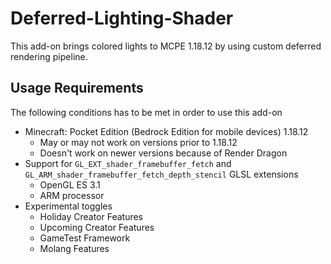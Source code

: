 # Deferred-Lighting-Shader
This add-on brings colored lights to MCPE 1.18.12 by using custom deferred rendering pipeline.
##  Usage Requirements
The following conditions has to be met in order to use this add-on
- Minecraft: Pocket Edition (Bedrock Edition for mobile devices) 1.18.12
	- May or may not work on versions prior to 1.18.12
	- Doesn't work on newer versions because of Render Dragon
- Support for `GL_EXT_shader_framebuffer_fetch` and `GL_ARM_shader_framebuffer_fetch_depth_stencil` GLSL extensions
	- OpenGL ES 3.1
	- ARM processor
- Experimental toggles
	- Holiday Creator Features
	- Upcoming Creator Features
	- GameTest Framework
	- Molang Features
